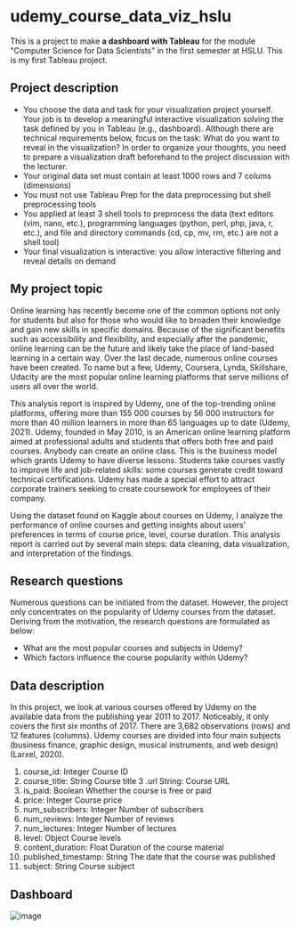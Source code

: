 # udemy_course_data_viz_hslu
This is a project to make __a dashboard with Tableau__ for the module "Computer Science for Data Scientists" in the first semester at HSLU. This is my first Tableau project.

## Project description
* You choose the data and task for your visualization project yourself. Your job is to develop a meaningful interactive visualization solving the task defined by you in Tableau (e.g., dashboard). Although there are technical requirements below, focus on the task: What do you want to reveal in the visualization? In order to organize your thoughts, you need to prepare a visualization draft beforehand to the project discussion with the lecturer.
* Your original data set must contain at least 1000 rows and 7 colums (dimensions)
* You must not use Tableau Prep for the data preprocessing but shell preprocessing tools
* You applied at least 3 shell tools to preprocess the data (text editors (vim, nano, etc.), programming languages (python, perl, php, java, r, etc.), and file and directory commands (cd, cp, mv, rm, etc.) are not a shell tool)
* Your final visualization is interactive: you allow interactive filtering and reveal details on demand

## My project topic

Online learning has recently become one of the common options not only for students but also for those who would like to broaden their knowledge and gain new skills in specific domains. Because of the significant benefits such as accessibility and flexibility, and especially after the pandemic, online learning can be the future and likely take the place of land-based learning in a certain way. Over the last decade, numerous online courses have been created. To name but a few, Udemy, Coursera, Lynda, Skillshare, Udacity are the most popular online learning platforms that serve millions of users all over the world.

This analysis report is inspired by Udemy, one of the top-trending online platforms, offering more than 155 000 courses by 56 000 instructors for more than 40 million learners in more than 65 languages up to date (Udemy, 2021). Udemy, founded in May 2010, is an American online learning platform aimed at professional adults and students that offers both free and paid courses. Anybody can create an online class. This is the business model which grants Udemy to have diverse lessons. Students take courses vastly to improve life and job-related skills: some courses generate credit toward technical certifications. Udemy has made a special effort to attract corporate trainers seeking to create coursework for employees of their company.

Using the dataset found on Kaggle  about courses on Udemy, I analyze the performance of online courses and getting insights about users' preferences in terms of course price, level, course duration. This analysis report is carried out by several main steps: data cleaning, data visualization, and interpretation of the findings.

## Research questions

Numerous questions can be initiated from the dataset. However, the project only concentrates on the popularity of Udemy courses from the dataset. Deriving from the motivation, the research questions are formulated as below:     

-	What are the most popular courses and subjects in Udemy?
-	Which factors influence the course popularity within Udemy?

## Data description 
In this project, we look at various courses offered by Udemy on the available data from the publishing year 2011 to 2017. Noticeably, it only covers the first six months of 2017. There are 3,682 observations (rows) and 12 features (columns). Udemy courses are divided into four main subjects (business finance, graphic design, musical instruments, and web design) (Larxel, 2020). 

1.	course_id:	Integer	Course ID
2.	course_title:	String	Course title
3	.url	String:	Course URL
4.	is_paid:	Boolean	Whether the course is free or paid
5.	price:	Integer	Course price
6.	num_subscribers:	Integer	Number of subscribers
7.	num_reviews:	Integer	Number of reviews
8.	num_lectures:	Integer	Number of lectures
9.	level:	Object	Course levels
10.	content_duration:	Float	Duration of the course material
11.	published_timestamp:	String	The date that the course was published
12.	subject:	String	Course subject

## Dashboard
![image](https://user-images.githubusercontent.com/83208743/171133326-0b0388e4-0ab1-4a82-8e8f-88b7d49a3b17.png)


